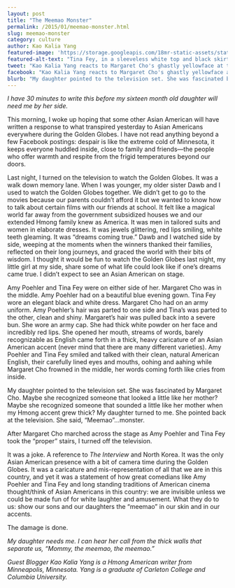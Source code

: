 ```yaml
---
layout: post
title: "The Meemao Monster"
permalink: /2015/01/meemao-monster.html
slug: meemao-monster
category: culture
author: Kao Kalia Yang
featured-image: 'https://storage.googleapis.com/18mr-static-assets/static/images/featured/2015-01-11-the-meemao-monster.jpg'
featured-alt-text: "Tina Fey, in a sleeveless white top and black skirt, and Amy Poehler, in a purple dress and blue necklace, grimace awkwardly as they stand on either side of Margaret Cho, dressed in a faux North Korean military uniform, wearing white pancake face makeup, leering into a microphone."
tweet: "Kao Kalia Yang reacts to Margaret Cho's ghastly yellowface at the 2015 Golden Globes."
facebook: "Kao Kalia Yang reacts to Margaret Cho's ghastly yellowface at the 2015 Golden Globes."
blurb: "My daughter pointed to the television set. She was fascinated by Margaret Cho. Maybe she recognized someone that looked a little like her mother? Maybe she recognized someone that sounded a little like her mother when my Hmong accent grew thick? My daughter turned to me. She pointed back at the television. She said, “Meemao”…monster."
---
```


_I have 30 minutes to write this before my sixteen month old daughter will need me by her side._

This morning, I woke up hoping that some other Asian American will have written a response to what transpired yesterday to Asian Americans everywhere during the Golden Globes. I have not read anything beyond a few Facebook postings: despair is like the extreme cold of Minnesota, it keeps everyone huddled inside, close to family and friends—the people who offer warmth and respite from the frigid temperatures beyond our doors.

Last night, I turned on the television to watch the Golden Globes. It was a walk down memory lane. When I was younger, my older sister Dawb and I used to watch the Golden Globes together. We didn’t get to go to the movies because our parents couldn’t afford it but we wanted to know how to talk about certain films with our friends at school. It felt like a magical world far away from the government subsidized houses we and our extended Hmong family knew as America. It was men in tailored suits and women in elaborate dresses. It was jewels glittering, red lips smiling, white teeth gleaming. It was “dreams coming true.” Dawb and I watched side by side, weeping at the moments when the winners thanked their families, reflected on their long journeys, and graced the world with their bits of wisdom. I thought it would be fun to watch the Golden Globes last night, my little girl at my side, share some of what life could look like if one’s dreams came true. I didn’t expect to see an Asian American on stage.

Amy Poehler and Tina Fey were on either side of her. Margaret Cho was in the middle. Amy Poehler had on a beautiful blue evening gown. Tina Fey wore an elegant black and white dress. Margaret Cho had on an army uniform. Amy Poehler’s hair was parted to one side and Tina’s was parted to the other, clean and shiny. Margaret’s hair was pulled back into a severe bun. She wore an army cap. She had thick white powder on her face and incredibly red lips. She opened her mouth, streams of words, barely recognizable as English came forth in a thick, heavy caricature of an Asian American accent (never mind that there are many different varieties). Amy Poehler and Tina Fey smiled and talked with their clean, natural American English, their carefully lined eyes and mouths, oohing and aahing while Margaret Cho frowned in the middle, her words coming forth like cries from inside.

My daughter pointed to the television set. She was fascinated by Margaret Cho. Maybe she recognized someone that looked a little like her mother? Maybe she recognized someone that sounded a little like her mother when my Hmong accent grew thick? My daughter turned to me. She pointed back at the television. She said, “Meemao”…monster.

After Margaret Cho marched across the stage as Amy Poehler and Tina Fey took the “proper” stairs, I turned off the television. 

It was a joke. A reference to _The Interview_ and North Korea. It was the only Asian American presence with a bit of camera time during the Golden Globes. It was a caricature and mis-representation of all that we are in this country, and yet it was a statement of how great comedians like Amy Poehler and Tina Fey and long standing traditions of American cinema thought/think of Asian Americans in this country: we are invisible unless we could be made fun of for white laughter and amusement. What they do to us: show our sons and our daughters the “meemao” in our skin and in our accents. 

The damage is done. 

_My daughter needs me. I can hear her call from the thick walls that separate us, “Mommy, the meemao, the meemao.”_

_Guest Blogger Kao Kalia Yang is a Hmong American writer from Minneapolis, Minnesota. Yang is a graduate of Carleton College and Columbia University._